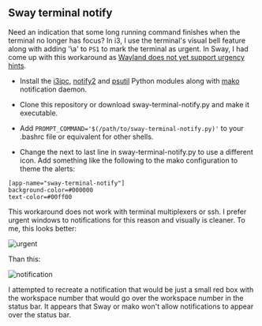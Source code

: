 ## Sway terminal notify

Need an indication that some long running command finishes when the terminal no longer has focus?  In i3, I use the terminal's visual bell feature along with adding '\a' to `PS1` to mark the terminal as urgent.  In Sway, I had come up with this workaround as [Wayland does not yet support urgency hints][00].

- Install the [i3ipc][0], [notify2][1] and [psutil][2] Python modules along with [mako][3] notification daemon.

- Clone this repository or download sway-terminal-notify.py and make it executable.  

- Add `PROMPT_COMMAND='$(/path/to/sway-terminal-notify.py)'` to your .bashrc file or equivalent for other shells.

- Change the next to last line in sway-terminal-notify.py to use a different icon.  Add something like the following to the mako configuration to theme the alerts:

```dosini
[app-name="sway-terminal-notify"]
background-color=#000000
text-color=#00ff00
```

This workaround does not work with terminal multiplexers or ssh.  I prefer urgent windows to notifications for this reason and visually is cleaner.  To me, this looks better:

![urgent](https://i.imgur.com/zs9t7Fu.png)

Than this:

![notification](https://i.imgur.com/R5qKOVu.png)

I attempted to recreate a notification that would be just a small red box with the workspace number that would go over the workspace number in the status bar.  It appears that Sway or mako won't allow notifications to appear over the status bar.  

[00]: https://gitlab.freedesktop.org/wayland/wayland-protocols/-/merge_requests/9
[0]: https://pypi.org/project/i3ipc
[1]: https://pypi.python.org/pypi/notify2
[2]: https://pypi.org/project/psutil
[3]: https://github.com/emersion/mako
